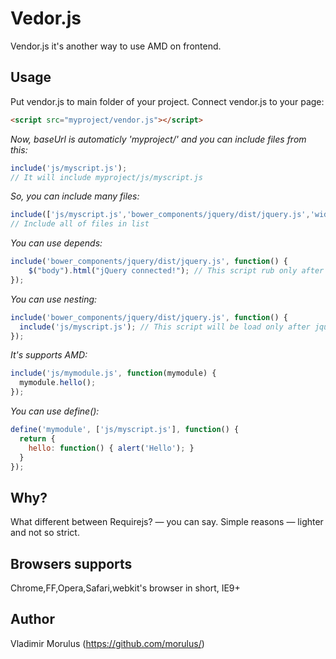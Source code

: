 Vedor.js
======

Vendor.js it's another way to use AMD on frontend.

## Usage
Put vendor.js to main folder of your project. Connect vendor.js to your page:
```html
<script src="myproject/vendor.js"></script>
```
_Now, baseUrl is automaticly 'myproject/' and you can include files from this:_
```javascript
include('js/myscript.js');
// It will include myproject/js/myscript.js
```

_So, you can include many files:_
```javascript
include(['js/myscript.js','bower_components/jquery/dist/jquery.js','widgets/callback/callback.js']);
// Include all of files in list
```

_You can use depends:_
```javascript
include('bower_components/jquery/dist/jquery.js', function() {
    $("body").html("jQuery connected!"); // This script rub only after jQuery ready stage
});
```

_You can use nesting:_
```javascript
include('bower_components/jquery/dist/jquery.js', function() {
  include('js/myscript.js'); // This script will be load only after jquery.js
});
```

_It's supports AMD:_
```javascript
include('js/mymodule.js', function(mymodule) {
  mymodule.hello();
});
```

_You can use define():_
```javascript
define('mymodule', ['js/myscript.js'], function() {
  return {
    hello: function() { alert('Hello'); }
  }
});
```

## Why?
What different between Requirejs? — you can say. Simple reasons — lighter and not so strict.

## Browsers supports
Chrome,FF,Opera,Safari,webkit's browser in short, IE9+

## Author
Vladimir Morulus (https://github.com/morulus/)
